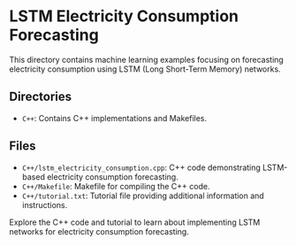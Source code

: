 # LSTM Electricity Consumption Forecasting

This directory contains machine learning examples focusing on forecasting electricity consumption using LSTM (Long Short-Term Memory) networks.

## Directories
- `C++`: Contains C++ implementations and Makefiles.

## Files
- `C++/lstm_electricity_consumption.cpp`: C++ code demonstrating LSTM-based electricity consumption forecasting.
- `C++/Makefile`: Makefile for compiling the C++ code.
- `C++/tutorial.txt`: Tutorial file providing additional information and instructions.

Explore the C++ code and tutorial to learn about implementing LSTM networks for electricity consumption forecasting.
